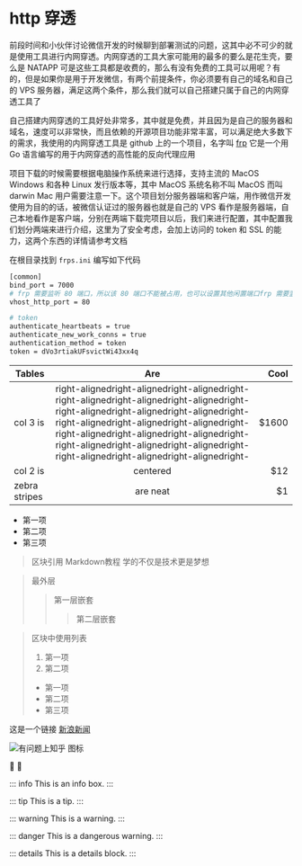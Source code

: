 ---
---

# http 穿透

前段时间和小伙伴讨论微信开发的时候聊到部署测试的问题，这其中必不可少的就是使用工具进行内网穿透。内网穿透的工具大家可能用的最多的要么是花生壳，要么是 NATAPP 可是这些工具都是收费的，那么有没有免费的工具可以用呢？有的，但是如果你是用于开发微信，有两个前提条件，你必须要有自己的域名和自己的 VPS 服务器，满足这两个条件，那么我们就可以自己搭建只属于自己的内网穿透工具了

自己搭建内网穿透的工具好处非常多，其中就是免费，并且因为是自己的服务器和域名，速度可以非常快，而且依赖的开源项目功能非常丰富，可以满足绝大多数下的需求，我使用的内网穿透工具是 github 上的一个项目，名字叫 [frp](https://github.com/fatedier/frp) 它是一个用 Go 语言编写的用于内网穿透的高性能的反向代理应用

项目下载的时候需要根据电脑操作系统来进行选择，支持主流的 MacOS Windows 和各种 Linux 发行版本等，其中 MacOS 系统名称不叫 MacOS 而叫 darwin Mac 用户需要注意一下。这个项目划分服务器端和客户端，用作微信开发使用为目的的话，被微信认证过的服务器也就是自己的 VPS 看作是服务器端，自己本地看作是客户端，分别在两端下载完项目以后，我们来进行配置，其中配置我们划分两端来进行介绍，这里为了安全考虑，会加上访问的 token 和 SSL 的能力，这两个东西的详情请参考文档

在根目录找到 `frps.ini` 编写如下代码

```bash
[common]
bind_port = 7000
# frp 需要监听 80 端口，所以该 80 端口不能被占用，也可以设置其他闲置端口frp 需要监听 80 端口，所以该 80 端口不能被占用，也可以设置其他闲置端口
vhost_http_port = 80

# token
authenticate_heartbeats = true
authenticate_new_work_conns = true
authentication_method = token
token = dVo3rtiakUFsvictWi43xx4q
```

| Tables        |      Are      |  Cool |
| ------------- | :-----------: | ----: |
| col 3 is      | right-alignedright-alignedright-alignedright-right-alignedright-alignedright-alignedright-right-alignedright-alignedright-alignedright-right-alignedright-alignedright-alignedright-right-alignedright-alignedright-alignedright-right-alignedright-alignedright-alignedright-right-alignedright-alignedright-alignedright- | $1600 |
| col 2 is      |   centered    |   $12 |
| zebra stripes |   are neat    |    $1 |

* 第一项
* 第二项
* 第三项

> 区块引用
> Markdown教程
> 学的不仅是技术更是梦想

> 最外层
>> 第一层嵌套
>>> 第二层嵌套

> 区块中使用列表
> 1. 第一项
> 2. 第二项
> + 第一项
> + 第二项
> + 第三项

这是一个链接 [新浪新闻](https://news.sina.com.cn/)

![有问题上知乎 图标](https://pic4.zhimg.com/80/v2-a47051e92cf74930bedd7469978e6c08_hd.png)

:tada: :100:

::: info
This is an info box.
:::

::: tip
This is a tip.
:::

::: warning
This is a warning.
:::

::: danger
This is a dangerous warning.
:::

::: details
This is a details block.
:::